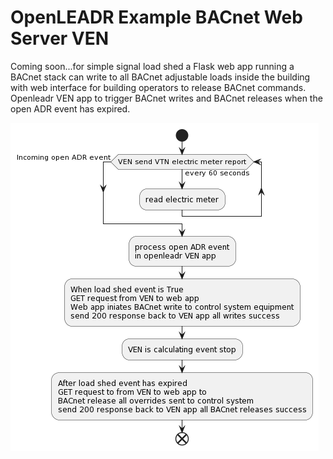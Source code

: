 OpenLEADR Example BACnet Web Server VEN
===================================

Coming soon...for simple signal load shed a Flask web app running a BACnet stack can write to all BACnet adjustable loads inside the building with web interface for building operators to release BACnet commands. Openleadr VEN app to trigger BACnet writes and BACnet releases when the open ADR event has expired.



![activitysnip](snips/loadShedActivity.png)

